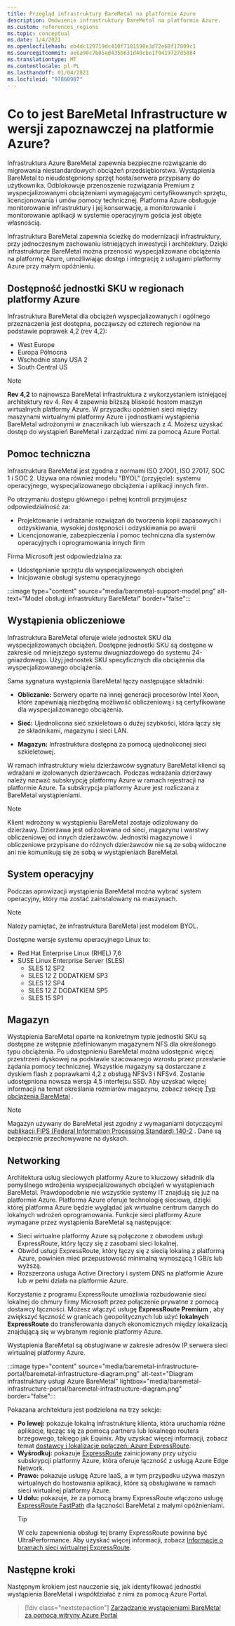 ```yaml
---
title: Przegląd infrastruktury BareMetal na platformie Azure
description: Omówienie infrastruktury BareMetal na platformie Azure.
ms.custom: references_regions
ms.topic: conceptual
ms.date: 1/4/2021
ms.openlocfilehash: eb4dc129719dc410f7101598e3d72e68f17809c1
ms.sourcegitcommit: aeba98c7b85ad435b631d40cbe1f9419727d5884
ms.translationtype: MT
ms.contentlocale: pl-PL
ms.lasthandoff: 01/04/2021
ms.locfileid: "97860987"
---
```

#  <a name="what-is-baremetal-infrastructure-preview-on-azure"></a>Co to jest BareMetal Infrastructure w wersji zapoznawczej na platformie Azure?

Infrastruktura Azure BareMetal zapewnia bezpieczne rozwiązanie do migrowania niestandardowych obciążeń przedsiębiorstwa. Wystąpienia BareMetal to nieudostępniony sprzęt hosta/serwera przypisany do użytkownika. Odblokowuje przenoszenie rozwiązania Premium z wyspecjalizowanymi obciążeniami wymagającymi certyfikowanych sprzętu, licencjonowania i umów pomocy technicznej. Platforma Azure obsługuje monitorowanie infrastruktury i jej konserwację, a monitorowanie i monitorowanie aplikacji w systemie operacyjnym gościa jest objęte własnością.

Infrastruktura BareMetal zapewnia ścieżkę do modernizacji infrastruktury, przy jednoczesnym zachowaniu istniejących inwestycji i architektury. Dzięki infrastrukturze BareMetal można przenosić wyspecjalizowane obciążenia na platformę Azure, umożliwiając dostęp i integrację z usługami platformy Azure przy małym opóźnieniu.

## <a name="sku-availability-in-azure-regions"></a>Dostępność jednostki SKU w regionach platformy Azure
Infrastruktura BareMetal dla obciążeń wyspecjalizowanych i ogólnego przeznaczenia jest dostępna, począwszy od czterech regionów na podstawie poprawek 4,2 (rev 4,2):
- West Europe
- Europa Północna
- Wschodnie stany USA 2
- South Central US

>[!NOTE]
>**Rev 4,2** to najnowsza BareMetal infrastruktura z wykorzystaniem istniejącej architektury rev 4.  Rev 4 zapewnia bliższą bliskość hostom maszyn wirtualnych platformy Azure. W przypadku opóźnień sieci między maszynami wirtualnymi platformy Azure i jednostkami wystąpienia BareMetal wdrożonymi w znacznikach lub wierszach z 4.  Możesz uzyskać dostęp do wystąpień BareMetal i zarządzać nimi za pomocą Azure Portal. 

## <a name="support"></a>Pomoc techniczna
Infrastruktura BareMetal jest zgodna z normami ISO 27001, ISO 27017, SOC 1 i SOC 2.  Używa ona również modelu "BYOL" (przyjęcie): systemu operacyjnego, wyspecjalizowanego obciążenia i aplikacji innych firm.  

Po otrzymaniu dostępu głównego i pełnej kontroli przyjmujesz odpowiedzialność za:
- Projektowanie i wdrażanie rozwiązań do tworzenia kopii zapasowych i odzyskiwania, wysokiej dostępności i odzyskiwania po awarii
- Licencjonowanie, zabezpieczenia i pomoc techniczna dla systemów operacyjnych i oprogramowania innych firm

Firma Microsoft jest odpowiedzialna za:
- Udostępnianie sprzętu dla wyspecjalizowanych obciążeń 
- Inicjowanie obsługi systemu operacyjnego

:::image type="content" source="media/baremetal-support-model.png" alt-text="Model obsługi infrastruktury BareMetal" border="false":::

## <a name="compute"></a>Wystąpienia obliczeniowe
Infrastruktura BareMetal oferuje wiele jednostek SKU dla wyspecjalizowanych obciążeń. Dostępne jednostki SKU są dostępne w zakresie od mniejszego systemu dwugniazdowego do systemu 24-gniazdowego. Użyj jednostek SKU specyficznych dla obciążenia dla wyspecjalizowanego obciążenia.

Sama sygnatura wystąpienia BareMetal łączy następujące składniki:

- **Obliczanie:** Serwery oparte na innej generacji procesorów Intel Xeon, które zapewniają niezbędną możliwość obliczeniową i są certyfikowane dla wyspecjalizowanego obciążenia.

- **Sieć:** Ujednolicona sieć szkieletowa o dużej szybkości, która łączy się ze składnikami, magazynu i sieci LAN.

- **Magazyn:** Infrastruktura dostępna za pomocą ujednoliconej sieci szkieletowej.

W ramach infrastruktury wielu dzierżawców sygnatury BareMetal klienci są wdrażani w izolowanych dzierżawcach. Podczas wdrażania dzierżawy należy nazwać subskrypcję platformy Azure w ramach rejestracji na platformie Azure. Ta subskrypcja platformy Azure jest rozliczana z BareMetal wystąpieniami.

>[!NOTE]
>Klient wdrożony w wystąpieniu BareMetal zostaje odizolowany do dzierżawy. Dzierżawa jest odizolowana od sieci, magazynu i warstwy obliczeniowej od innych dzierżawców. Jednostki magazynowe i obliczeniowe przypisane do różnych dzierżawców nie są ze sobą widoczne ani nie komunikują się ze sobą w wystąpieniach BareMetal.

## <a name="os"></a>System operacyjny
Podczas aprowizacji wystąpienia BareMetal można wybrać system operacyjny, który ma zostać zainstalowany na maszynach. 

>[!NOTE]
>Należy pamiętać, że infrastruktura BareMetal jest modelem BYOL.

Dostępne wersje systemu operacyjnego Linux to:
- Red Hat Enterprise Linux (RHEL) 7,6
- SUSE Linux Enterprise Server (SLES)
   - SLES 12 SP2
   - SLES 12 Z DODATKIEM SP3
   - SLES 12 SP4
   - SLES 12 Z DODATKIEM SP5
   - SLES 15 SP1

## <a name="storage"></a>Magazyn
Wystąpienia BareMetal oparte na konkretnym typie jednostki SKU są dostępne ze wstępnie zdefiniowanym magazynem NFS dla określonego typu obciążenia. Po udostępnieniu BareMetal można udostępnić więcej przestrzeni dyskowej na podstawie szacowanego wzrostu przez przesłanie żądania pomocy technicznej. Wszystkie magazyny są dostarczane z dyskiem flash z poprawkami 4,2 z obsługą NFSv3 i NFSv4. Zostanie udostępniona nowsza wersja 4,5 interfejsu SSD. Aby uzyskać więcej informacji na temat określania rozmiarów magazynu, zobacz sekcję [Typ obciążenia BareMetal](../../../virtual-machines/workloads/sap/get-started.md) .

>[!NOTE]
>Magazyn używany do BareMetal jest zgodny z wymaganiami dotyczącymi [publikacji FIPS (Federal Information Processing Standard) 140-2](/microsoft-365/compliance/offering-fips-140-2) . Dane są bezpiecznie przechowywane na dyskach.

## <a name="networking"></a>Networking
Architektura usług sieciowych platformy Azure to kluczowy składnik dla pomyślnego wdrożenia wyspecjalizowanych obciążeń w wystąpieniach BareMetal. Prawdopodobnie nie wszystkie systemy IT znajdują się już na platformie Azure. Platforma Azure oferuje technologię sieciową, dzięki której platforma Azure będzie wyglądać jak wirtualne centrum danych do lokalnych wdrożeń oprogramowania. Funkcje sieci platformy Azure wymagane przez wystąpienia BareMetal są następujące:

- Sieci wirtualne platformy Azure są połączone z obwodem usługi ExpressRoute, który łączy się z zasobami sieci lokalnej.
- Obwód usługi ExpressRoute, który łączy się z siecią lokalną z platformą Azure, powinien mieć przepustowość minimalną wynoszącą 1 GB/s lub wyższą.
- Rozszerzona usługa Active Directory i system DNS na platformie Azure lub w pełni działa na platformie Azure.

Korzystanie z programu ExpressRoute umożliwia rozbudowanie sieci lokalnej do chmury firmy Microsoft przez połączenie prywatne z pomocą dostawcy łączności. Możesz włączyć usługę **ExpressRoute Premium** , aby zwiększyć łączność w granicach geopolitycznych lub użyć **lokalnych ExpressRoute** do transferowania danych ekonomicznych między lokalizacją znajdującą się w wybranym regionie platformy Azure.

Wystąpienia BareMetal są obsługiwane w zakresie adresów IP serwera sieci wirtualnej platformy Azure.

:::image type="content" source="media/baremetal-infrastructure-portal/baremetal-infrastructure-diagram.png" alt-text="Diagram infrastruktury usługi Azure BareMetal" lightbox="media/baremetal-infrastructure-portal/baremetal-infrastructure-diagram.png" border="false":::

Pokazana architektura jest podzielona na trzy sekcje:
- **Po lewej:** pokazuje lokalną infrastrukturę klienta, która uruchamia różne aplikacje, łącząc się za pomocą partnera lub lokalnego routera brzegowego, takiego jak Equinix. Aby uzyskać więcej informacji, zobacz temat [dostawcy i lokalizacje połączeń: Azure ExpressRoute](../../../expressroute/expressroute-locations.md).
- **Wyśrodkuj:** pokazuje [ExpressRoute](../../../expressroute/expressroute-introduction.md) zainicjowany przy użyciu subskrypcji platformy Azure, która oferuje łączność z usługą Azure Edge Network.
- **Prawo:** pokazuje usługę Azure IaaS, a w tym przypadku używa maszyn wirtualnych do hostowania aplikacji, które są obsługiwane w ramach sieci wirtualnej platformy Azure.
- **U dołu:** pokazuje, że za pomocą bramy ExpressRoute włączono usługę [ExpressRoute FastPath](../../../expressroute/about-fastpath.md) dla łączności BareMetal z małymi opóźnieniami.   
   >[!TIP]
   >W celu zapewnienia obsługi tej bramy ExpressRoute powinna być UltraPerformance.  Aby uzyskać więcej informacji, zobacz [Informacje o bramach sieci wirtualnej ExpressRoute](../../../expressroute/expressroute-about-virtual-network-gateways.md).

## <a name="next-steps"></a>Następne kroki

Następnym krokiem jest nauczenie się, jak identyfikować jednostki wystąpienia BareMetal i współdziałać z nimi za pomocą Azure Portal.

> [!div class="nextstepaction"]
> [Zarządzanie wystąpieniami BareMetal za pomocą witryny Azure Portal](baremetal-infrastructure-portal.md)